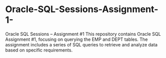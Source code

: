 # Oracle-SQL-Sessions-Assignment-1-
Oracle SQL Sessions – Assignment #1 This repository contains Oracle SQL Assignment #1, focusing on querying the EMP and DEPT tables. The assignment includes a series of SQL queries to retrieve and analyze data based on specific requirements.
